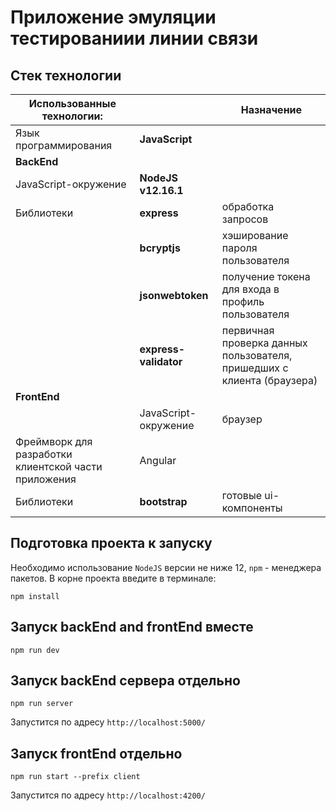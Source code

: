 # Приложение эмуляции тестированиии линии связи

## Стек технологии

| Использованные технологии:                           |                       | Назначение                                                             |
| ---------------------------------------------------- | --------------------- | ---------------------------------------------------------------------- |
| Язык программирования                                | **JavaScript**        |                                                                        |
| **BackEnd**                                          |                       |                                                                        |
| JavaScript-окружение                                 | **NodeJS v12.16.1**   |                                                                        |
| Библиотеки                                           | **express**           | обработка запросов                                                     |
|                                                      | **bcryptjs**          | хэширование пароля пользователя                                        |
|                                                      | **jsonwebtoken**      | получение токена для входа в профиль пользователя                      |
|                                                      | **express-validator** | первичная проверка данных пользователя, пришедших с клиента (браузера) |
| **FrontEnd**                                         |                       |                                                                        |
|                                                      | JavaScript-окружение  | браузер                                                                |
| Фреймворк для разработки клиентской части приложения | Angular               |
| Библиотеки                                           | **bootstrap**         | готовые ui-компоненты                                                  |

## Подготовка проекта к запуску
Необходимо использование `NodeJS` версии не ниже 12, `npm` - менеджера пакетов.
В корне проекта введите в терминале:

    npm install

## Запуск backEnd and frontEnd вместе

    npm run dev 

## Запуск backEnd сервера отдельно

    npm run server 

Запустится по адресу `http://localhost:5000/`

## Запуск frontEnd отдельно

    npm run start --prefix client 

Запустится по адресу `http://localhost:4200/`
